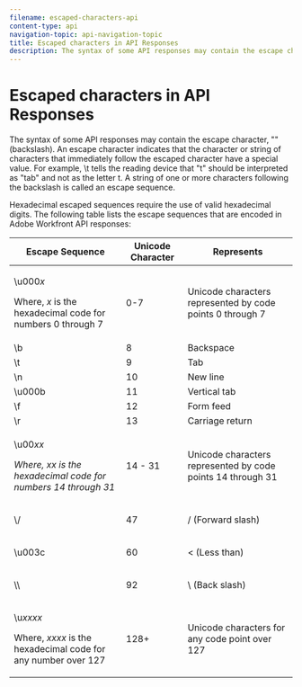 ```yaml
---
filename: escaped-characters-api
content-type: api
navigation-topic: api-navigation-topic
title: Escaped characters in API Responses
description: The syntax of some API responses may contain the escape character, "\" (backslash). An escape character indicates that the character or string of characters that immediately follow the escaped character have a special value. For example, \t tells the reading device that "t" should be interpreted as "tab" and not as the letter t. A string of one or more characters following the backslash is called an escape sequence.
---
```


# Escaped characters in API Responses

The syntax of some API responses may contain the escape character, "\" (backslash). An escape character indicates that the character or string of characters that immediately follow the escaped character have a special value. For example, \t tells the reading device that "t" should be interpreted as "tab" and not as the letter t. A string of one or more characters following the backslash is called an escape sequence.&nbsp;

Hexadecimal escaped sequences require the use of valid hexadecimal digits. The following table lists the escape sequences that are encoded in Adobe Workfront API responses:

<table style="table-layout:auto"> 
 <col> 
 <col> 
 <col> 
 <thead> 
  <tr> 
   <th><strong>Escape Sequence</strong> </th> 
   <th><strong>Unicode Character</strong> </th> 
   <th><strong>Represents</strong> </th> 
  </tr> 
 </thead> 
 <tbody> 
  <tr> 
   <td> <p>\u000<em>x</em></p> <p>Where, <em>x</em> is the hexadecimal code for numbers 0 through 7</p> </td> 
   <td>0-7</td> 
   <td>Unicode characters represented by code points 0 through 7</td> 
  </tr> 
  <tr> 
   <td>\b</td> 
   <td>8</td> 
   <td>Backspace</td> 
  </tr> 
  <tr> 
   <td>\t</td> 
   <td>9</td> 
   <td>Tab</td> 
  </tr> 
  <tr> 
   <td>\n</td> 
   <td>10</td> 
   <td>New line</td> 
  </tr> 
  <tr> 
   <td>\u000b</td> 
   <td>11</td> 
   <td>Vertical tab</td> 
  </tr> 
  <tr> 
   <td>\f</td> 
   <td>12</td> 
   <td>Form feed</td> 
  </tr> 
  <tr> 
   <td>\r</td> 
   <td>13</td> 
   <td>Carriage return</td> 
  </tr> 
  <tr> 
   <td> <p>\u00<em>xx</em></p> <p><em>Where, xx is the hexadecimal code for&nbsp; numbers 14 through 31</em> </p> </td> 
   <td>14 - 31</td> 
   <td>Unicode characters represented by code points 14 through 31</td> 
  </tr> 
  <tr> 
   <td> <p>\/</p> </td> 
   <td>47</td> 
   <td>/ (Forward slash)</td> 
  </tr> 
  <tr> 
   <td> <p>\u003c</p> </td> 
   <td>60</td> 
   <td>&lt; (Less than)</td> 
  </tr> 
  <tr> 
   <td> <p>\\</p> </td> 
   <td>92</td> 
   <td>\ (Back slash)</td> 
  </tr> 
  <tr> 
   <td> <p>\u<em>xxxx</em></p> <p>Where, <em>xxxx</em> is the hexadecimal code for any number over 127</p> </td> 
   <td>128+</td> 
   <td>Unicode characters for any code point over 127</td> 
  </tr> 
 </tbody> 
</table>


